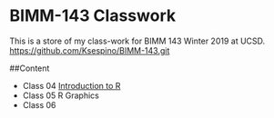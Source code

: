 # BIMM-143 Classwork

This is a store of my class-work for BIMM 143 Winter 2019 at UCSD.
https://github.com/Ksespino/BIMM-143.git

##Content
- Class 04 [Introduction to R]()
- Class 05 R Graphics
- Class 06
